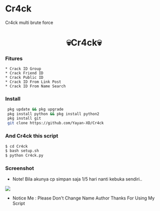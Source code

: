 # Cr4ck
Cr4ck multi brute force

<h1 align="center">
    💀Cr4ck💀
</h1>
<h4 align="center">

### Fitures
```
* Crack ID Group
* Crack Friend ID
* Crack Public ID
* Crack ID From Link Post
* Crack ID From Name Search
```
### Install
```bash
 pkg update && pkg upgrade
 pkg install python && pkg install python2
 pkg install git
 git clone https://github.com/Yayan-XD/Cr4ck
```
### And Cr4ck this script
```bash
$ cd Cr4ck
$ bash setup.sh
$ python Cr4ck.py
```

### Screenshot
* Note! Bila akunya cp simpan saja 1/5 hari nanti kebuka sendiri..
<img src="https://github.com/Yayan-XD/Cr4ck/blob/main/img/IMG_20210304_060211.jpg" />



* Notice Me : Please Don't Change Name Author
Thanks For Using My Script
